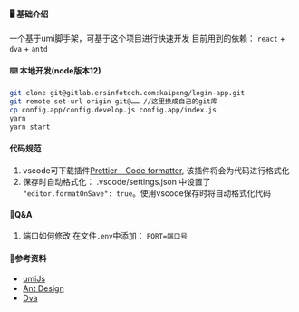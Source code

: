 
#### 🖥 基础介绍
一个基于umi脚手架，可基于这个项目进行快速开发
目前用到的依赖： `react` + `dva` + `antd`

#### ⌨️ 本地开发(node版本12)
```bash
git clone git@gitlab.ersinfotech.com:kaipeng/login-app.git
git remote set-url origin git@…… //这里换成自己的git库
cp config.app/config.develop.js config.app/index.js
yarn
yarn start
```

#### 代码规范
1. vscode可下载插件[Prettier - Code formatter](https://marketplace.visualstudio.com/items?itemName=esbenp.prettier-vscode), 该插件将会为代码进行格式化
2. 保存时自动格式化： .vscode/settings.json 中设置了 `"editor.formatOnSave": true`。使用vscode保存时将自动格式化代码

#### 📝Q&A
1. 端口如何修改
在文件`.env`中添加： `PORT=端口号`

#### 🚚参考资料
- [umiJs](https://umijs.org/zh "umi")
- [Ant Design](https://ant.design/index-cn)
- [Dva](https://github.com/dvajs/dva/blob/master/README_zh-CN.md)
